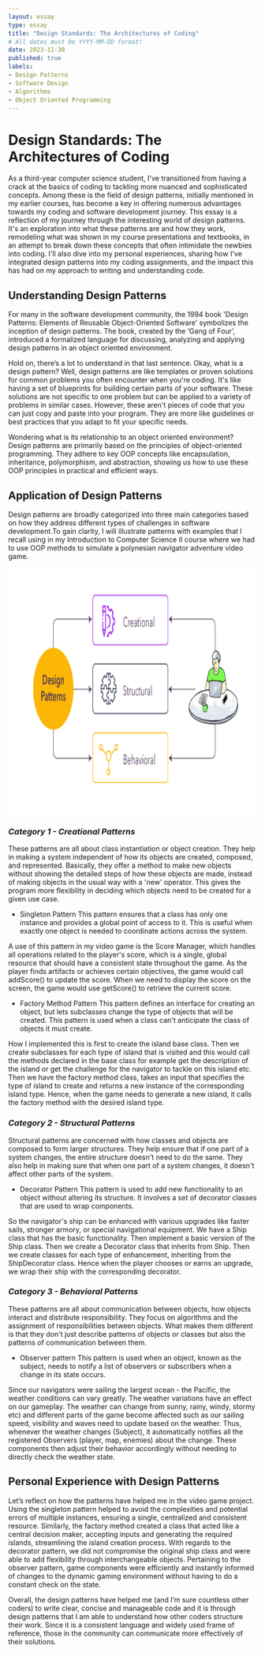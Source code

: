 ```yaml
---
layout: essay
type: essay
title: "Design Standards: The Architectures of Coding"
# All dates must be YYYY-MM-DD format!
date: 2023-11-30
published: true
labels:
- Design Patterns
- Software Design
- Algorithms
- Object Oriented Programming
---
```


# **Design Standards: The Architectures of Coding**
As a third-year computer science student, I've transitioned from having a crack at the basics of coding to tackling more nuanced and sophisticated concepts. Among these is the field of design patterns, initially mentioned in my earlier courses, has become a key in offering numerous advantages towards my coding and software development journey. This essay is a reflection of my journey through the interesting world of design patterns. It's an exploration into what these patterns are and how they work, remodeling what was shown in my course presentations and textbooks, in an attempt to break down these concepts that often intimidate the newbies into coding. I'll also dive into my personal experiences, sharing how I've integrated design patterns into my coding assignments, and the impact this has had on my approach to writing and understanding code.

## **Understanding Design Patterns**
For many in the software development community, the 1994 book 'Design Patterns: Elements of Reusable Object-Oriented Software' symbolizes the inception of design patterns. The book, created by the ‘Gang of Four’, introduced a formalized language for discussing, analyzing and applying design patterns in an object oriented environment.

Hold on, there’s a lot to understand in that last sentence. Okay, what is a design pattern? Well, design patterns are like templates or proven solutions for common problems you often encounter when you're coding. It's like having a set of blueprints for building certain parts of your software. These solutions are not specific to one problem but can be applied to a variety of problems in similar cases. However, these aren't pieces of code that you can just copy and paste into your program. They are more like guidelines or best practices that you adapt to fit your specific needs.


Wondering what is its relationship to an object oriented environment? Design patterns are primarily based on the principles of object-oriented programming. They adhere to key OOP concepts like encapsulation, inheritance, polymorphism, and abstraction, showing us how to use these OOP principles in practical and efficient ways.

## **Application of Design Patterns**
Design patterns are broadly categorized into three main categories based on how they address different types of challenges in software development.To gain clarity, I will illustrate patterns with examples that I recall using in my Introduction to Computer Science II course where we had to use OOP methods to simulate a polynesian navigator adventure video game.

<img width="500px" height="500px" src="../img/DesignPatterns.png">

### *Category 1 - Creational Patterns*
These patterns are all about class instantiation or object creation. They help in making a system independent of how its objects are created, composed, and represented. Basically, they offer a method to make new objects without showing the detailed steps of how these objects are made, instead of making objects in the usual way with a 'new' operator. This gives the program more flexibility in deciding which objects need to be created for a given use case.

- Singleton Pattern
  This pattern ensures that a class has only one instance and provides a global point of access to it. This is useful when exactly one object is needed to coordinate actions across the system.

A use of this pattern in my video game is the Score Manager, which handles all operations related to the player's score, which is a single, global resource that should have a consistent state throughout the game. As the player finds artifacts or achieves certain objectives, the game would call addScore() to update the score.
When we need to display the score on the screen, the game would use getScore() to retrieve the current score.

- Factory Method Pattern
  This pattern defines an interface for creating an object, but lets subclasses change the type of objects that will be created. This pattern is used when a class can't anticipate the class of objects it must create.

How I implemented this is first to create the island base class. Then we create subclasses for each type of island that is visited and this would call the methods declared in the base class for example get the description of the island or get the challenge for the navigator to tackle on this island etc. Then we have the factory method class, takes an input that specifies the type of island to create and returns a new instance of the corresponding island type. Hence, when the game needs to generate a new island, it calls the factory method with the desired island type.

### *Category 2 - Structural Patterns*
Structural patterns are concerned with how classes and objects are composed to form larger structures. They help ensure that if one part of a system changes, the entire structure doesn't need to do the same. They also help in making sure that when one part of a system changes, it doesn't affect other parts of the system.

- Decorator Pattern
  This pattern is used to add new functionality to an object without altering its structure. It involves a set of decorator classes that are used to wrap components.

So the navigator's ship can be enhanced with various upgrades like faster sails, stronger armory, or special navigational equipment. We have a Ship class that has the basic functionality. Then implement a basic version of the Ship class. Then we create a Decorator class that inherits from Ship. Then we create classes for each type of enhancement, inheriting from the ShipDecorator class. Hence when the player chooses or earns an upgrade, we wrap their ship with the corresponding decorator.

### *Category 3 - Behavioral Patterns*
These patterns are all about communication between objects, how objects interact and distribute responsibility. They focus on algorithms and the assignment of responsibilities between objects. What makes them different is that they don't just describe patterns of objects or classes but also the patterns of communication between them.


- Observer pattern
  This pattern is used when an object, known as the subject, needs to notify a list of observers or subscribers when a change in its state occurs.

Since our navigators were sailing the largest ocean - the Pacific, the weather conditions can vary greatly. The weather variations have an effect on our gameplay. The weather can change from sunny, rainy, windy, stormy etc) and different parts of the game become affected such as our sailing speed, visibility and waves need to update based on the weather. Thus, whenever the weather changes (Subject), it automatically notifies all the registered Observers (player, map, enemies) about the change. These components then adjust their behavior accordingly without needing to directly check the weather state.

## **Personal Experience with Design Patterns**
Let’s reflect on how the patterns have helped me in the video game project. Using the singleton pattern helped to avoid the complexities and potential errors of multiple instances, ensuring a single, centralized and consistent resource. Similarly, the factory method created a class that acted like a central decision maker, accepting inputs and generating the required islands, streamlining the island creation process. With regards to the decorator pattern, we did not compromise the original ship class and were able to add flexibility through interchangeable objects. Pertaining to the observer pattern, game components were efficiently and instantly informed of changes to the dynamic gaming environment without having to do a constant check on the state.

Overall, the design patterns have helped me (and I’m sure countless other coders) to write clear, concise and manageable code and it is through design patterns that I am able to understand how other coders structure their work. Since it is a consistent language and widely used frame of reference, those in the community can communicate more effectively of their solutions.